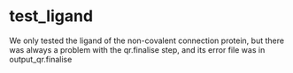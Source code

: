 # test_ligand
We only tested the ligand of the non-covalent connection protein, but there was always a problem with the qr.finalise step, and its error file was in output_qr.finalise
